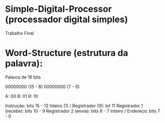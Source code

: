 # Simple-Digital-Processor (processador digital simples)
Trabalho Final

# Word-Structure (estrutura da palavra):

Palavra de 16 bits 

00000000 (15 - 8)
00000000 (7 - 0)

A: 00
B: 01
R: 10

Instrução: bits 15 - 12
Inteiro (1) / Registrador (0): bit 11
Registrador 1 (recebe): bits 10 - 9
Registrador 2 (envia): bits 8 - 7
Inteiro / Endereço: bits 7 - 0
